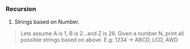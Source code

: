 ### Recursion

1. Strings based on Number.

>Lets assume A is 1, B is 2…and Z is 26. Given a number N, print all possible strings based on above. E.g: 1234 -> ABCD, LCD, AWD
